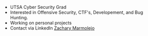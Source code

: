 - UTSA Cyber Security Grad
- Interested in Offensive Security, CTF's, Developement, and Bug Hunting.  
- Working on personal projects
- Contact via LinkedIn [Zachary Marmolejo](https://www.linkedin.com/in/zachary-marmolejo-557515160/)

<!---
Zachxry/Zachxry is a ✨ special ✨ repository because its `README.md` (this file) appears on your GitHub profile.
You can click the Preview link to take a look at your changes.
--->
